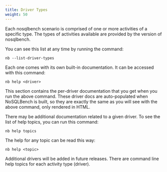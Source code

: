 ```yaml
---
title: Driver Types
weight: 50
---
```


Each nosqlbench scenario is comprised of one or more activities of a specific type. The types of activities available
are provided by the version of nosqlbench.

You can see this list at any time by running the command:

    nb --list-driver-types

Each one comes with its own built-in documentation. It can be accessed with this command:

    nb help <driver>

This section contains the per-driver documentation that you get when you run the above command. These driver docs are
auto-populated when NoSQLBench is built, so they are exactly the same as you will see with the above command, only
rendered in HTML.

There may be additional documentation related to a given driver. To see the list of help topics, you
can run this command:

    nb help topics

The help for any topic can be read this way:

    nb help <topic>

Additional drivers will be added in future releases. There are command line help topics for each activity type (driver).
